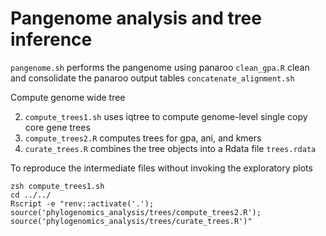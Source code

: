 # Pangenome analysis and tree inference

`pangenome.sh` performs the pangenome using panaroo
`clean_gpa.R` clean and consolidate the panaroo output tables
`concatenate_alignment.sh` 




Compute genome wide tree

2. `compute_trees1.sh` uses iqtree to compute genome-level single copy core gene trees
3. `compute_trees2.R` computes trees for gpa, ani, and kmers
4. `curate_trees.R` combines the tree objects into a Rdata file `trees.rdata`

To reproduce the intermediate files without invoking the exploratory plots

```
zsh compute_trees1.sh
cd ../../
Rscript -e "renv::activate('.'); source('phylogenomics_analysis/trees/compute_trees2.R'); source('phylogenomics_analysis/trees/curate_trees.R')"
```
